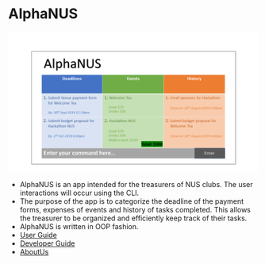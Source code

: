 # AlphaNUS

![Image_of_Ui](docs/images/Ui.PNG)

* AlphaNUS is an app intended for the treasurers of NUS clubs. The user interactions will occur using the CLI.
* The purpose of the app is to categorize the deadline of the payment forms, expenses of events and history of tasks completed. This allows the treasurer to be organized and efficiently keep track of their tasks. 
* AlphaNUS is written in OOP fashion. 
* [User Guide](https://github.com/AY1920S1-CS2113T-F10-3/main/blob/master/docs/UserGuide.adoc)
* [Developer Guide](https://github.com/AY1920S1-CS2113T-F10-3/main/blob/master/docs/DeveloperGuide.adoc)
* [AboutUs](https://github.com/AY1920S1-CS2113T-F10-3/main/blob/master/docs/AboutUs.adoc)

